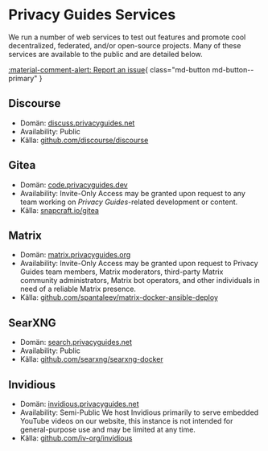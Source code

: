 # Privacy Guides Services

We run a number of web services to test out features and promote cool decentralized, federated, and/or open-source projects. Many of these services are available to the public and are detailed below.

[:material-comment-alert: Report an issue](https://discuss.privacyguides.net/c/services/2){ class="md-button md-button--primary" }

## Discourse

- Domän: [discuss.privacyguides.net](https://discuss.privacyguides.net)
- Availability: Public
- Källa: [github.com/discourse/discourse](https://github.com/discourse/discourse)

## Gitea

- Domän: [code.privacyguides.dev](https://code.privacyguides.dev)
- Availability: Invite-Only Access may be granted upon request to any team working on *Privacy Guides*-related development or content.
- Källa: [snapcraft.io/gitea](https://snapcraft.io/gitea)

## Matrix

- Domän: [matrix.privacyguides.org](https://matrix.privacyguides.org)
- Availability: Invite-Only Access may be granted upon request to Privacy Guides team members, Matrix moderators, third-party Matrix community administrators, Matrix bot operators, and other individuals in need of a reliable Matrix presence.
- Källa: [github.com/spantaleev/matrix-docker-ansible-deploy](https://github.com/spantaleev/matrix-docker-ansible-deploy)

## SearXNG

- Domän: [search.privacyguides.net](https://search.privacyguides.net)
- Availability: Public
- Källa: [github.com/searxng/searxng-docker](https://github.com/searxng/searxng-docker)

## Invidious

- Domän: [invidious.privacyguides.net](https://invidious.privacyguides.net)
- Availability: Semi-Public We host Invidious primarily to serve embedded YouTube videos on our website, this instance is not intended for general-purpose use and may be limited at any time.
- Källa: [github.com/iv-org/invidious](https://github.com/iv-org/invidious)
